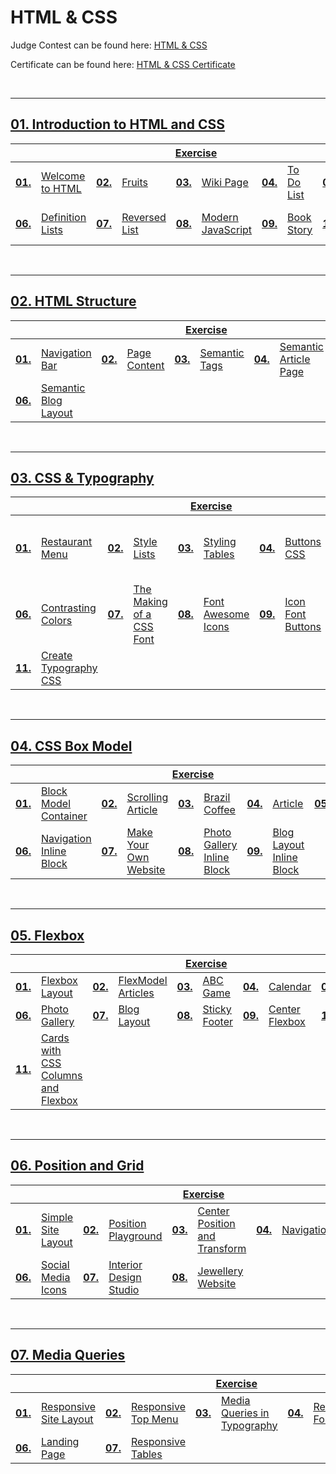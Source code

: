 # HTML & CSS
Judge Contest can be found here: <a href="https://judge.softuni.org/Contests#!/List/ByCategory/134/HTML-and-CSS-Exercises">HTML & CSS</a>

Certificate can be found here: <a href="XXXX">HTML & CSS Certificate</a>

<br/>

---

## <a href="https://github.com/PePetrov96/SoftUni_Software_Engineering/tree/main/8_HTML%20%26%20CSS/Homework/1_Introduction%20to%20HTML%20and%20CSS">01. Introduction to HTML and CSS
<table>
  <thead>
    <tr>
      <th colspan="10" style="text-align:center;">Exercise</th>
    </tr>
  </thead>
  <tbody>
    <tr>
      <td><b>01.</b></td>
      <td><a href="https://github.com/PePetrov96/SoftUni_Software_Engineering/tree/main/8_HTML%20%26%20CSS/Homework/1_Introduction%20to%20HTML%20and%20CSS/Task_1_Welcome_to_HTML">Welcome to HTML</a></td>
      <td><b>02.</b></td>
      <td><a href="https://github.com/PePetrov96/SoftUni_Software_Engineering/tree/main/8_HTML%20%26%20CSS/Homework/1_Introduction%20to%20HTML%20and%20CSS/Task_2_Fruits">Fruits</a></td>
      <td><b>03.</b></td>
      <td><a href="https://github.com/PePetrov96/SoftUni_Software_Engineering/tree/main/8_HTML%20%26%20CSS/Homework/1_Introduction%20to%20HTML%20and%20CSS/Task_3_Wiki_Page">Wiki Page</a></td>
      <td><b>04.</b></td>
      <td><a href="https://github.com/PePetrov96/SoftUni_Software_Engineering/tree/main/8_HTML%20%26%20CSS/Homework/1_Introduction%20to%20HTML%20and%20CSS/Task_4_To_Do_List">To Do List</a></td>
      <td><b>05.</b></td>
      <td><a href="https://github.com/PePetrov96/SoftUni_Software_Engineering/tree/main/8_HTML%20%26%20CSS/Homework/1_Introduction%20to%20HTML%20and%20CSS/Task_5_HTML_Lists">HTML Lists</a></td>
    </tr>
    <tr>
      <td><b>06.</b></td>
      <td><a href="https://github.com/PePetrov96/SoftUni_Software_Engineering/tree/main/8_HTML%20%26%20CSS/Homework/1_Introduction%20to%20HTML%20and%20CSS/Task_6_Definition_Lists">Definition Lists</a></td>
	  <td><b>07.</b></td>
      <td><a href="https://github.com/PePetrov96/SoftUni_Software_Engineering/tree/main/8_HTML%20%26%20CSS/Homework/1_Introduction%20to%20HTML%20and%20CSS/Task_7_Reversed_List">Reversed List</a></td>
	  <td><b>08.</b></td>
      <td><a href="https://github.com/PePetrov96/SoftUni_Software_Engineering/tree/main/8_HTML%20%26%20CSS/Homework/1_Introduction%20to%20HTML%20and%20CSS/Task_8_Modern_JavaScript">Modern JavaScript</a></td>
	  <td><b>09.</b></td>
      <td><a href="https://github.com/PePetrov96/SoftUni_Software_Engineering/tree/main/8_HTML%20%26%20CSS/Homework/1_Introduction%20to%20HTML%20and%20CSS/Task_9_Book_Story">Book Story</a></td>
	  <td><b>10.</b></td>
      <td><a href="https://github.com/PePetrov96/SoftUni_Software_Engineering/tree/main/8_HTML%20%26%20CSS/Homework/1_Introduction%20to%20HTML%20and%20CSS/Task_10_World_Cup_News">World Cup News</a></td>
    </tr>
  </tbody>
</table>
<br/>

---

## <a href="https://github.com/PePetrov96/SoftUni_Software_Engineering/tree/main/8_HTML%20%26%20CSS/Homework/2_HTML%20Structure">02. HTML Structure
<table>
  <thead>
    <tr>
      <th colspan="10" style="text-align:center;">Exercise</th>
    </tr>
  </thead>
  <tbody>
    <tr>
      <td><b>01.</b></td>
      <td><a href="https://github.com/PePetrov96/SoftUni_Software_Engineering/tree/main/8_HTML%20%26%20CSS/Homework/2_HTML%20Structure/Task_1_Navigation_Bar">Navigation Bar</a></td>
      <td><b>02.</b></td>
      <td><a href="https://github.com/PePetrov96/SoftUni_Software_Engineering/tree/main/8_HTML%20%26%20CSS/Homework/2_HTML%20Structure/Task_2_Page_Content">Page Content</a></td>
      <td><b>03.</b></td>
      <td><a href="https://github.com/PePetrov96/SoftUni_Software_Engineering/tree/main/8_HTML%20%26%20CSS/Homework/2_HTML%20Structure/Task_3_Semantic_Tags">Semantic Tags</a></td>
      <td><b>04.</b></td>
      <td><a href="https://github.com/PePetrov96/SoftUni_Software_Engineering/tree/main/8_HTML%20%26%20CSS/Homework/2_HTML%20Structure/Task_4_Semantic_Article_Page">Semantic Article Page</a></td>
      <td><b>05.</b></td>
      <td><a href="https://github.com/PePetrov96/SoftUni_Software_Engineering/tree/main/8_HTML%20%26%20CSS/Homework/2_HTML%20Structure/Task_5_Simple_Website">Simple Website</a></td>
    </tr>
    <tr>
      <td><b>06.</b></td>
      <td><a href="https://github.com/PePetrov96/SoftUni_Software_Engineering/tree/main/8_HTML%20%26%20CSS/Homework/2_HTML%20Structure/Task_6_Semantic_Blog_Layout">Semantic Blog Layout</a></td>
    </tr>
  </tbody>
</table>
<br/>

---

## <a href="https://github.com/PePetrov96/SoftUni_Software_Engineering/tree/main/8_HTML%20%26%20CSS/Homework/3_CSS%20%26%20Typography">03. CSS & Typography
<table>
  <thead>
    <tr>
      <th colspan="10" style="text-align:center;">Exercise</th>
    </tr>
  </thead>
  <tbody>
    <tr>
      <td><b>01.</b></td>
      <td><a href="https://github.com/PePetrov96/SoftUni_Software_Engineering/tree/main/8_HTML%20%26%20CSS/Homework/3_CSS%20%26%20Typography/Task_1_Restaurant_Menu">Restaurant Menu</a></td>
      <td><b>02.</b></td>
      <td><a href="https://github.com/PePetrov96/SoftUni_Software_Engineering/tree/main/8_HTML%20%26%20CSS/Homework/3_CSS%20%26%20Typography/Task_2_Style_Lists">Style Lists</a></td>
      <td><b>03.</b></td>
      <td><a href="https://github.com/PePetrov96/SoftUni_Software_Engineering/tree/main/8_HTML%20%26%20CSS/Homework/3_CSS%20%26%20Typography/Task_3_Styling_Tables">Styling Tables</a></td>
      <td><b>04.</b></td>
      <td><a href="https://github.com/PePetrov96/SoftUni_Software_Engineering/tree/main/8_HTML%20%26%20CSS/Homework/3_CSS%20%26%20Typography/Task_4_Buttons_CSS">Buttons CSS</a></td>
      <td><b>05.</b></td>
      <td><a href="https://github.com/PePetrov96/SoftUni_Software_Engineering/tree/main/8_HTML%20%26%20CSS/Homework/3_CSS%20%26%20Typography/Task_5_Fonts_Speciment_%E2%80%93_Great_Vibes_%2B_Raleway">Fonts Speciment – Great Vibes + Raleway</a></td>
    </tr>
    <tr>
      <td><b>06.</b></td>
      <td><a href="https://github.com/PePetrov96/SoftUni_Software_Engineering/tree/main/8_HTML%20%26%20CSS/Homework/3_CSS%20%26%20Typography/Task_6_Contrasting_Colors">Contrasting Colors</a></td>
	  <td><b>07.</b></td>
      <td><a href="https://github.com/PePetrov96/SoftUni_Software_Engineering/tree/main/8_HTML%20%26%20CSS/Homework/3_CSS%20%26%20Typography/Task_7_The_Making_of_a_CSS_Font">The Making of a CSS Font</a></td>
	  <td><b>08.</b></td>
      <td><a href="https://github.com/PePetrov96/SoftUni_Software_Engineering/tree/main/8_HTML%20%26%20CSS/Homework/3_CSS%20%26%20Typography/Task_8_Font_Awesome_Icons">Font Awesome Icons</a></td>
	  <td><b>09.</b></td>
      <td><a href="https://github.com/PePetrov96/SoftUni_Software_Engineering/tree/main/8_HTML%20%26%20CSS/Homework/3_CSS%20%26%20Typography/Task_9_Icon_Font_Buttons">Icon Font Buttons</a></td>
	  <td><b>10.</b></td>
      <td><a href="https://github.com/PePetrov96/SoftUni_Software_Engineering/tree/main/8_HTML%20%26%20CSS/Homework/3_CSS%20%26%20Typography/Task_10_Icon_Font_List">Icon Font List</a></td>
    </tr>
	<tr>
	  <td><b>11.</b></td>
      <td><a href="https://github.com/PePetrov96/SoftUni_Software_Engineering/tree/main/8_HTML%20%26%20CSS/Homework/3_CSS%20%26%20Typography/Task_11_Create_Typography_CSS">Create Typography CSS</a></td>
	</tr>
  </tbody>
</table>
<br/>

---

## <a href="https://github.com/PePetrov96/SoftUni_Software_Engineering/tree/main/8_HTML%20%26%20CSS/Homework/4_CSS%20Box%20Model">04. CSS Box Model
<table>
  <thead>
    <tr>
      <th colspan="10" style="text-align:center;">Exercise</th>
    </tr>
  </thead>
  <tbody>
    <tr>
      <td><b>01.</b></td>
      <td><a href="https://github.com/PePetrov96/SoftUni_Software_Engineering/tree/main/8_HTML%20%26%20CSS/Homework/4_CSS%20Box%20Model/Task_1_Block_Model_Container">Block Model Container</a></td>
      <td><b>02.</b></td>
      <td><a href="https://github.com/PePetrov96/SoftUni_Software_Engineering/tree/main/8_HTML%20%26%20CSS/Homework/4_CSS%20Box%20Model/Task_2_Scrolling_Article">Scrolling Article</a></td>
      <td><b>03.</b></td>
      <td><a href="https://github.com/PePetrov96/SoftUni_Software_Engineering/tree/main/8_HTML%20%26%20CSS/Homework/4_CSS%20Box%20Model/Task_3_Brazil_Coffee">Brazil Coffee</a></td>
      <td><b>04.</b></td>
      <td><a href="https://github.com/PePetrov96/SoftUni_Software_Engineering/tree/main/8_HTML%20%26%20CSS/Homework/4_CSS%20Box%20Model/Task_4_Article">Article</a></td>
      <td><b>05.</b></td>
      <td><a href="https://github.com/PePetrov96/SoftUni_Software_Engineering/tree/main/8_HTML%20%26%20CSS/Homework/4_CSS%20Box%20Model/Task_5_Block_Article">Block Article</a></td>
    </tr>
    <tr>
      <td><b>06.</b></td>
      <td><a href="https://github.com/PePetrov96/SoftUni_Software_Engineering/tree/main/8_HTML%20%26%20CSS/Homework/4_CSS%20Box%20Model/Task_6_Navigation_Inline_Block">Navigation Inline Block</a></td>
	  <td><b>07.</b></td>
      <td><a href="https://github.com/PePetrov96/SoftUni_Software_Engineering/tree/main/8_HTML%20%26%20CSS/Homework/4_CSS%20Box%20Model/Task_7_Make_Your_Own_Website">Make Your Own Website</a></td>
	  <td><b>08.</b></td>
      <td><a href="https://github.com/PePetrov96/SoftUni_Software_Engineering/tree/main/8_HTML%20%26%20CSS/Homework/4_CSS%20Box%20Model/Task_8_Photo_Gallery_Inline_Block">Photo Gallery Inline Block</a></td>
	  <td><b>09.</b></td>
      <td><a href="https://github.com/PePetrov96/SoftUni_Software_Engineering/tree/main/8_HTML%20%26%20CSS/Homework/4_CSS%20Box%20Model/Task_9_Blog_Layout_Inline_Block">Blog Layout Inline Block</a></td>
    </tr>
  </tbody>
</table>
<br/>

---

## <a href="https://github.com/PePetrov96/SoftUni_Software_Engineering/tree/main/8_HTML%20%26%20CSS/Homework/5_Flexbox">05. Flexbox
<table>
  <thead>
    <tr>
      <th colspan="10" style="text-align:center;">Exercise</th>
    </tr>
  </thead>
  <tbody>
    <tr>
      <td><b>01.</b></td>
      <td><a href="https://github.com/PePetrov96/SoftUni_Software_Engineering/tree/main/8_HTML%20%26%20CSS/Homework/5_Flexbox/Task_1_Flexbox_Layout">Flexbox Layout</a></td>
      <td><b>02.</b></td>
      <td><a href="https://github.com/PePetrov96/SoftUni_Software_Engineering/tree/main/8_HTML%20%26%20CSS/Homework/5_Flexbox/Task_2_FlexModel_Articles">FlexModel Articles</a></td>
      <td><b>03.</b></td>
      <td><a href="https://github.com/PePetrov96/SoftUni_Software_Engineering/tree/main/8_HTML%20%26%20CSS/Homework/5_Flexbox/Task_3_ABC_Game">ABC Game</a></td>
      <td><b>04.</b></td>
      <td><a href="https://github.com/PePetrov96/SoftUni_Software_Engineering/tree/main/8_HTML%20%26%20CSS/Homework/5_Flexbox/Task_4_Calendar">Calendar</a></td>
      <td><b>05.</b></td>
      <td><a href="https://github.com/PePetrov96/SoftUni_Software_Engineering/tree/main/8_HTML%20%26%20CSS/Homework/5_Flexbox/Task_5_Navigation_Flexbox">Navigation Flexbox</a></td>
    </tr>
    <tr>
      <td><b>06.</b></td>
      <td><a href="https://github.com/PePetrov96/SoftUni_Software_Engineering/tree/main/8_HTML%20%26%20CSS/Homework/5_Flexbox/Task_6_Photo_Gallery">Photo Gallery</a></td>
	  <td><b>07.</b></td>
      <td><a href="https://github.com/PePetrov96/SoftUni_Software_Engineering/tree/main/8_HTML%20%26%20CSS/Homework/5_Flexbox/Task_7_Blog_Layout">Blog Layout</a></td>
	  <td><b>08.</b></td>
      <td><a href="https://github.com/PePetrov96/SoftUni_Software_Engineering/tree/main/8_HTML%20%26%20CSS/Homework/5_Flexbox/Task_8_Sticky_Footer">Sticky Footer</a></td>
	  <td><b>09.</b></td>
      <td><a href="https://github.com/PePetrov96/SoftUni_Software_Engineering/tree/main/8_HTML%20%26%20CSS/Homework/5_Flexbox/Task_9_Center_Flexbox">Center Flexbox</a></td>
	  <td><b>10.</b></td>
      <td><a href="https://github.com/PePetrov96/SoftUni_Software_Engineering/tree/main/8_HTML%20%26%20CSS/Homework/5_Flexbox/Task_10_Expanding_Flex_Cards">Expanding Flex Cards</a></td>
    </tr>
	<tr>
	  <td><b>11.</b></td>
      <td><a href="https://github.com/PePetrov96/SoftUni_Software_Engineering/tree/main/8_HTML%20%26%20CSS/Homework/5_Flexbox/Task_11_Cards_With_CSS_Columns_And_Flexbox">Cards with CSS Columns and Flexbox</a></td>
	</tr>
  </tbody>
</table>
<br/>

---

## <a href="https://github.com/PePetrov96/SoftUni_Software_Engineering/tree/main/8_HTML%20%26%20CSS/Homework/6_Position%20and%20Grid">06. Position and Grid
<table>
  <thead>
    <tr>
      <th colspan="10" style="text-align:center;">Exercise</th>
    </tr>
  </thead>
  <tbody>
    <tr>
      <td><b>01.</b></td>
      <td><a href="XXXX">Simple Site Layout</a></td>
      <td><b>02.</b></td>
      <td><a href="XXXX">Position Playground</a></td>
      <td><b>03.</b></td>
      <td><a href="XXXX">Center Position and Transform</a></td>
      <td><b>04.</b></td>
      <td><a href="XXXX">Navigation</a></td>
      <td><b>05.</b></td>
      <td><a href="XXXX">New Offer</a></td>
    </tr>
    <tr>
      <td><b>06.</b></td>
      <td><a href="XXXX">Social Media Icons</a></td>
	  <td><b>07.</b></td>
      <td><a href="XXXX">Interior Design Studio</a></td>
	  <td><b>08.</b></td>
      <td><a href="XXXX">Jewellery Website</a></td>
    </tr>
  </tbody>
</table>
<br/>

---

## <a href="https://github.com/PePetrov96/SoftUni_Software_Engineering/tree/main/8_HTML%20%26%20CSS/Homework/7_Media%20Queries">07. Media Queries
<table>
  <thead>
    <tr>
      <th colspan="10" style="text-align:center;">Exercise</th>
    </tr>
  </thead>
  <tbody>
    <tr>
      <td><b>01.</b></td>
      <td><a href="XXXX">Responsive Site Layout</a></td>
      <td><b>02.</b></td>
      <td><a href="XXXX">Responsive Top Menu</a></td>
      <td><b>03.</b></td>
      <td><a href="XXXX">Media Queries in Typography</a></td>
      <td><b>04.</b></td>
      <td><a href="XXXX">Responsive Forms</a></td>
      <td><b>05.</b></td>
      <td><a href="XXXX">Responsive Media Boxes</a></td>
    </tr>
    <tr>
      <td><b>06.</b></td>
      <td><a href="XXXX">Landing Page</a></td>
	  <td><b>07.</b></td>
      <td><a href="XXXX">Responsive Tables</a></td>
    </tr>
  </tbody>
</table>
<br/>